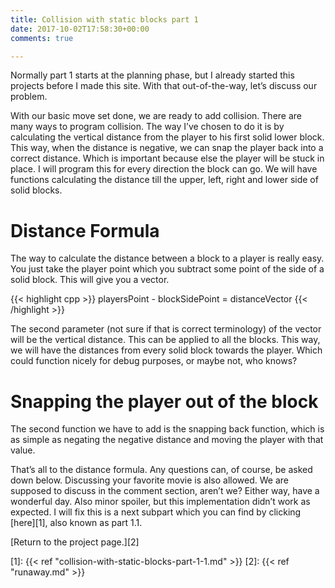 ```yaml
---
title: Collision with static blocks part 1
date: 2017-10-02T17:58:30+00:00
comments: true

---
```

Normally part 1 starts at the planning phase, but I already started this projects before I made this site. With that out-of-the-way, let&#8217;s discuss our problem.

With our basic move set done, we are ready to add collision. There are many ways to program collision. The way I&#8217;ve chosen to do it is by calculating the vertical distance from the player to his first solid lower block. This way, when the distance is negative, we can snap the player back into a correct distance. Which is important because else the player will be stuck in place. I will program this for every direction the block can go. We will have functions calculating the distance till the upper, left, right and lower side of solid blocks.

# Distance Formula

The way to calculate the distance between a block to a player is really easy. You just take the player point which you subtract some point of the side of a solid block. This will give you a vector.

{{< highlight cpp >}}
playersPoint - blockSidePoint = distanceVector
{{< /highlight >}}

The second parameter (not sure if that is correct terminology) of the vector will be the vertical distance. This can be applied to all the blocks. This way, we will have the distances from every solid block towards the player. Which could function nicely for debug purposes, or maybe not, who knows?

# Snapping the player out of the block

The second function we have to add is the snapping back function, which is as simple as negating the negative distance and moving the player with that value.

That&#8217;s all to the distance formula. Any questions can, of course, be asked down below. Discussing your favorite movie is also allowed. We are supposed to discuss in the comment section, aren&#8217;t we? Either way, have a wonderful day. Also minor spoiler, but this implementation didn&#8217;t work as expected. I will fix this is a next subpart which you can find by clicking [here][1], also known as part 1.1.

[Return to the project page.][2]

 [1]: {{< ref "collision-with-static-blocks-part-1-1.md" >}}
 [2]: {{< ref "runaway.md" >}}